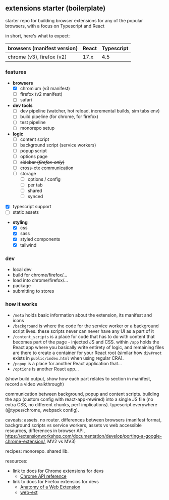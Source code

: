 ## extensions starter (boilerplate)

starter repo for building browser extensions for any of the popular browsers, with a focus on Typescript and React

in short, here's what to expect:

| browsers (manifest version) | React | Typescript |
| --------------------------- | ----- | ---------- |
| chrome (v3), firefox (v2)   | 17.x  | 4.5        |

### features

- **browsers**
  - [x] chromium (v3 manifest)
  - [ ] firefox (v2 manifest)
  - [ ] safari
- **dev tools**
  - [ ] dev pipeline (watcher, hot reload, incremental builds, sim tabs env)
  - [ ] build pipeline (for chrome, for firefox)
  - [ ] test pipeline
  - [ ] monorepo setup
- **logic**
  - [ ] content script
  - [ ] background script (service workers)
  - [ ] popup script
  - [ ] options page
  - [ ] ~~sidebar (*firefox-only*)~~
  - [ ] cross-ctx communication
  - [ ] storage
    - [ ] options / config
    - [ ] per tab
    - [ ] shared
    - [ ] synced
- [x] typescript support
- [ ] static assets
- **styling**
  - [x] css
  - [x] sass
  - [x] styled components
  - [x] tailwind

### dev

- local dev
- build for chrome/firefox/...
- load into chrome/firefox/...
- package
- submitting to stores

### how it works

- `/meta` holds basic information about the extension, its manifest and icons
- `/background` is where the code for the service worker or a background script lives. these scripts never can never have any UI as a part of it
- `/content_scripts` is a place for code that has to do with content that becomes part of the page - injected JS and CSS. within `/app` holds the React app where you basically write entirety of logic, and remaining files are there to create a container for your React root (similar how `div#root` exists in `public/index.html` when using regular CRA).
- `/popup` is a place for another React application that...
- `/options` is another React app...

(show build output, show how each part relates to section in manifest, record a video walkthrough)

communication between background, popup and content scripts. building the app (custom config with react-app-rewired) into a single JS file (no extra CSS, no different chunks, perf implications). typescript everywhere (@types/chrome, webpack config).

caveats: assets. no router. differences between browsers (manifest format, background scripts vs service workers, assets vs web accessible resources, differences in browser API, https://extensionworkshop.com/documentation/develop/porting-a-google-chrome-extension/, MV2 vs MV3)

recipes: monorepo. shared lib.

resources:

- link to docs for Chrome extensions for devs
  - [Chrome API reference](https://developer.chrome.com/docs/extensions/reference/)
- link to docs for Firefox extensios for devs
  - [Anatomy of a Web Extension](https://developer.mozilla.org/en-US/docs/Mozilla/Add-ons/WebExtensions/Anatomy_of_a_WebExtension)
  - [web-ext](https://github.com/mozilla/web-ext)